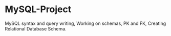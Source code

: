 # MySQL-Project
MySQL syntax and query writing, Working on schemas, PK and FK, Creating Relational Database Schema. 
